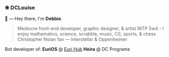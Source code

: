 ### ❀ DCLouise

👋  —  Hey there, I'm **Debbie**.
> Mediocre front-end developer, graphic designer, & artist
> INTP 5w4 - I enjoy mathematics, science, scrabble, music, CS, sports, & chess
> Christopher Nolan fan — Interstellar & Oppenheimer

Bot developer of:
**EuriOS** @ [Euri Hub](https://discord.gg/XzztaEXNxe)
**Heira** @ DC Programs
<!--
**dclouise/dclouise** is a ✨ _special_ ✨ repository because its `README.md` (this file) appears on your GitHub profile.

Here are some ideas to get you started:

- 🔭 I’m currently working on ...
- 🌱 I’m currently learning ...
- 👯 I’m looking to collaborate on ...
- 🤔 I’m looking for help with ...
- 💬 Ask me about ...
- 📫 How to reach me: ...
- 😄 Pronouns: ...
- ⚡ Fun fact: ...
-->
